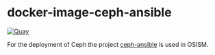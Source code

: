 # docker-image-ceph-ansible

[![Quay](https://img.shields.io/badge/Quay-osism%2Fceph--ansible-blue.svg)](https://quay.io/repository/osism/ceph-ansible)

For the deployment of Ceph the project [ceph-ansible](https://github.com/ceph/ceph-ansible)
is used in OSISM.
